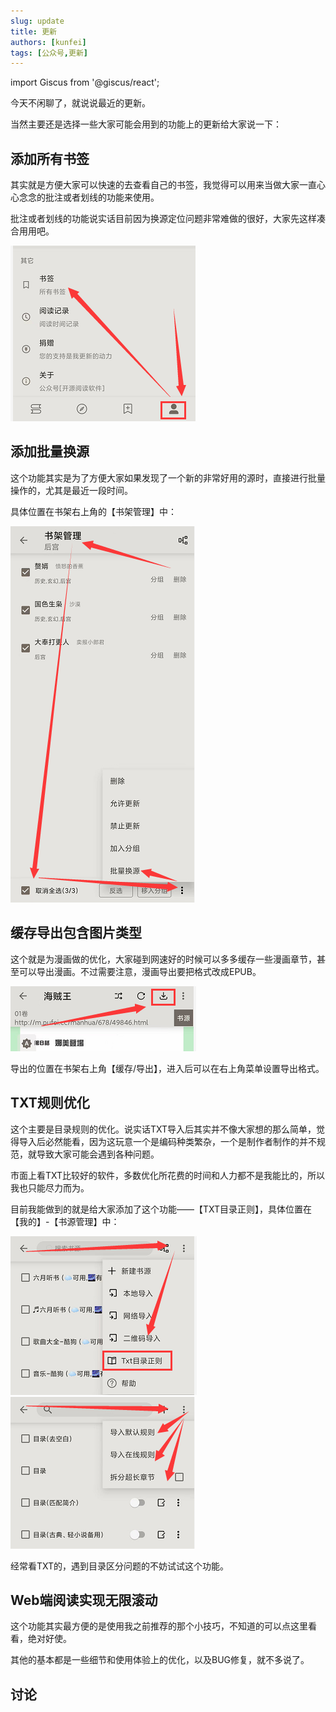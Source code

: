 ```yaml
---
slug: update
title: 更新
authors: [kunfei]
tags: [公众号,更新]
---
```

import Giscus from '@giscus/react';

今天不闲聊了，就说说最近的更新。

当然主要还是选择一些大家可能会用到的功能上的更新给大家说一下：

<!-- truncate -->

## 添加所有书签

其实就是方便大家可以快速的去查看自己的书签，我觉得可以用来当做大家一直心心念念的批注或者划线的功能来使用。

批注或者划线的功能说实话目前因为换源定位问题非常难做的很好，大家先这样凑合用用吧。

![](1.png)

## 添加批量换源

这个功能其实是为了方便大家如果发现了一个新的非常好用的源时，直接进行批量操作的，尤其是最近一段时间。

具体位置在书架右上角的【书架管理】中：

![](2.png)

## 缓存导出包含图片类型

这个就是为漫画做的优化，大家碰到网速好的时候可以多多缓存一些漫画章节，甚至可以导出漫画。不过需要注意，漫画导出要把格式改成EPUB。

![](3.png)

导出的位置在书架右上角【缓存/导出】，进入后可以在右上角菜单设置导出格式。

## TXT规则优化

这个主要是目录规则的优化。说实话TXT导入后其实并不像大家想的那么简单，觉得导入后必然能看，因为这玩意一个是编码种类繁杂，一个是制作者制作的并不规范，就导致大家可能会遇到各种问题。

市面上看TXT比较好的软件，多数优化所花费的时间和人力都不是我能比的，所以我也只能尽力而为。

目前我能做到的就是给大家添加了这个功能——【TXT目录正则】，具体位置在【我的】-【书源管理】中：

![](4.png)
![](5.png)

经常看TXT的，遇到目录区分问题的不妨试试这个功能。

## Web端阅读实现无限滚动

这个功能其实最方便的是使用我之前推荐的那个小技巧，不知道的可以点这里看看，绝对好使。

其他的基本都是一些细节和使用体验上的优化，以及BUG修复，就不多说了。

## 讨论

<Giscus
  id="comments"
  repo="gedoor/gedoor.github.io"
  repoId="MDEwOlJlcG9zaXRvcnkxNjExMjczMjM"
  category="General"
  categoryId="DIC_kwDOCZqbm84CQvbE"
  mapping="title"
  term="Comments"
  reactionsEnabled="1"
  emitMetadata="0"
  inputPosition="top"
  theme="preferred_color_scheme"
  lang="zh-CN"
/>